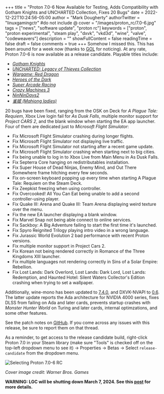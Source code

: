 +++
title = "Proton 7.0-6 Now Available for Testing, Adds Compatibility with Gotham Knights and UNCHARTED Collection, Fixes 20 Bugs"
date = 2022-12-22T10:24:56-05:00
author = "Mark Dougherty"
authorTwitter = "linuxgamingctr" #do not include @
cover = "/images/proton_rc/7.0-6.jpg"
tags = ["news", "software update", "proton rc"]
keywords = ["proton", "proton experimental", "steam play", "dxvk", "vkd3d", "wine", "valve", "codeweavers"]
description = ""
showFullContent = false
readingTime = false
draft = false
comments = true
+++
Somehow I missed this. This has been around for a week now (thanks to [GOL](https://www.gamingonlinux.com/2022/12/proton-70-6-now-in-testing-for-steam-deck-linux-desktop/) for noticing). At any rate, Proton 7.0-6 is now available as a release candidate. Playable titles include:
- [*Gotham Knights*](https://store.steampowered.com/app/1496790/Gotham_Knights/)
- [*UNCHARTED: Legacy of Thieves Collection*](https://store.steampowered.com/app/1659420/UNCHARTED_Legacy_of_Thieves_Collection/)
- [*Wargame: Red Dragon*](https://store.steampowered.com/app/251060/Wargame_Red_Dragon/)
- [*Heroes of the Dark*](https://store.steampowered.com/app/1851330/Heroes_Of_The_Dark/)
- [*Super Arcade Racing*](https://store.steampowered.com/app/1103770/Super_Arcade_Racing/)
- [*Crazy Machines 3*](https://store.steampowered.com/app/351920/Crazy_Machines_3/)
- [*NinNinDays2*](https://store.steampowered.com/app/1698030/NinNinDays2/)
- [*雀姬 (Mahjong ladies)*](https://store.steampowered.com/app/1084520/_/)

20 bugs have been fixed, ranging from the OSK on Deck for *A Plague Tale: Requiem*, Xbox Live login fail for *As Dusk Falls*, multiple monitor support for *Project CARS 2*, and the blank window when starting the EA app launcher. Four of them are dedicated just to *Microsoft Flight Simulator*:
- Fix Microsoft Flight Simulator crashing during longer flights.
- Fix Microsoft Flight Simulator not displaying live traffic.
- Fix Microsoft Flight Simulator not starting after a recent game update.
- Fix Microsoft Flight Simulator crashing when starting next to big cities.
- Fix being unable to log in to Xbox Live from Main Menu in As Dusk Falls.
- Fix Septerra Core hanging on redistributables installation.
- Fix Super House of Dead Ninjas, Enemy Mind, and Out There Somewhere frame hitching every few seconds.
- Fix on-screen keyboard popping up every time when starting A Plague Tale: Requiem on the Steam Deck.
- Fix Zeepkist freezing when using controller.
- Fix Overcooked! All You Can Eat being unable to add a second controller-using player.
- Fix Quake III: Arena and Quake III: Team Arena displaying weird texture over the menu.
- Fix the new EA launcher displaying a blank window.
- Fix Marvel Snap not being able connect to online services.
- Fix Sackboy: A Big Adventure failing to start the first time it's launched.
- Fix Spyro Reignited Trilogy playing intro video in a wrong language.
- Fix Jurassic World Evolution 2 bad performance with recent Proton versions.
- Fix multiple monitor support in Project Cars 2.
- Fix Korean not being rendered correctly in Romance of the Three Kingdoms XIII launcher.
- Fix multiple languages not rendering correctly in Sins of a Solar Empire: Rebellion.
- Fix Lost Lands: Dark Overlord, Lost Lands: Dark Lord, Lost Lands: Redemption, and Haunted Hotel: Silent Waters Collector's Edition crashing when trying to set a wallpaper.

Additionally, wine-mono has been updated to [7.4.0](https://github.com/madewokherd/wine-mono/releases/tag/wine-mono-7.4.0), and DXVK-NVAPI to [0.6](https://github.com/jp7677/dxvk-nvapi/releases/tag/v0.6). The latter update reports the Ada architecture for NVIDIA 4000 series, fixes DLSS from failing on Ada and later cards, prevents startup crashes with *Monster Hunter World* on Turing and later cards, internal optimzations, and some other features.

See the patch notes on [GitHub](https://github.com/ValveSoftware/Proton/issues/6385). If you come across any issues with this release, be sure to report them on that thread.

As a reminder, to get access to the release candidate build, right-click Proton 7.0 in your Steam library (make sure "Tools" is checked off on the top-left dropdown menu to see it) -> Properties -> Betas -> Select `release-candidate` from the dropdown menu.

![Selecting Proton 7.0-6 RC](/images/proton_rc/switching_to_7.0-6.png)

*Cover image credit: Warner Bros. Games*

**WARNING: LGC will be shutting down March 7, 2024. See this [post](https://linuxgamingcentral.com/posts/the-end-of-lgc/) for more details.**
